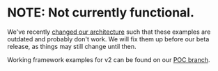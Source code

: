 # NOTE: Not currently functional.

We've recently [changed our architecture]() such that these examples are outdated and probably don't
work. We will fix them up before our beta release, as things may still change until then.

Working framework examples for v2 can be found on our [POC branch](https://github.com/google/material-design-lite/tree/experimental/v2-architecture-poc/examples).

